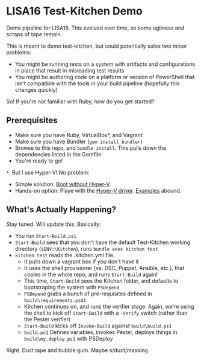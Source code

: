 # LISA16 Test-Kitchen Demo

Demo pipeline for LISA16.  This evolved over time, so some ugliness and scraps of tape remain.

This is meant to demo test-kitchen, but could potentially solve two minor problems:

* You might be running tests on a system with artifacts and configurations in place that result in misleading test results
* You might be authoring code on a platform or version of PowerShell that isn't compatible with the tools in your build pipeline (hopefully this changes quickly)

So!  If you're not familiar with Ruby, how do you get started?

## Prerequisites

* Make sure you have Ruby, VirtualBox*, and Vagrant
* Make sure you have Bundler (`gem install bundler`)
* Browse to this repo, and `bundle install`.  This pulls down the dependencies listed in the Gemfile
* You're ready to go!

`*`: But I use Hyper-V!  No problem:

* Simple solution: [Boot without Hyper-V](http://www.hanselman.com/blog/SwitchEasilyBetweenVirtualBoxAndHyperVWithABCDEditBootEntryInWindows81.aspx).
* Hands-on option: Playe with the [Hyper-V driver](https://github.com/test-kitchen/kitchen-hyperv).  [Examples](https://gaelcolas.com/2016/07/11/introduction-to-kitchen-dsc/) abound.

## What's Actually Happening?

Stay tuned.  Will update this.  Basically:

* You run `Start-Build.ps1`
* `Start-Build` sees that you don't have the default Test-Kitchen working directory (`$ENV:\Kitchen`), runs `bundle exec kitchen test`
* `kitchen test` reads the .kitchen.yml file.
  * It pulls down a vagrant box if you don't have it
  * It uses the shell provisioner (vs. DSC, Puppet, Ansible, etc.), that copies in the whole repo, and runs `Start-Build` again!
  * This time, `Start-Build` sees the Kitchen folder, and defaults to bootstraping the system with `PSDepend`
  * `PSDepend` grabs a bunch of pre-requisites defined in `build\requirements.psd1`
  * Kitchen continues on, and runs the verifier stage.  Again, we're using the shell to kick off `Start-Build` with a `-Verify` switch (rather than the Pester verifier)
  * `Start-Build` kicks off `Invoke-Build` against `build\build.ps1`
  * `build.ps1` Defines variables, invokes Pester, deploys things in `build\my.deploy.ps1` with PSDeploy

Right.  Duct tape and bubble gum.  Maybe s/duct/masking.